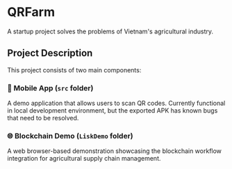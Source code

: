 # QRFarm
A startup project solves the problems of Vietnam's agricultural industry.

## Project Description

This project consists of two main components:

### 📱 Mobile App (`src` folder)
A demo application that allows users to scan QR codes. Currently functional in local development environment, but the exported APK has known bugs that need to be resolved.

### 🌐 Blockchain Demo (`LiskDemo` folder)
A web browser-based demonstration showcasing the blockchain workflow integration for agricultural supply chain management.
